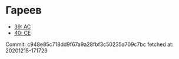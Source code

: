 # Гареев
- [39: AC](39.md)
- [40: CE](40.md)

Commit: c948e85c718dd9f67a9a28fbf3c50235a709c7bc
 fetched at: 20201215-171729
